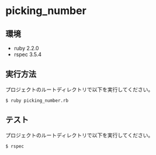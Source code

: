 # picking_number

## 環境
- ruby 2.2.0
- rspec 3.5.4

## 実行方法
プロジェクトのルートディレクトリで以下を実行してください。  
```
$ ruby picking_number.rb
```

## テスト
プロジェクトのルートディレクトリで以下を実行してください。  
```
$ rspec
```
